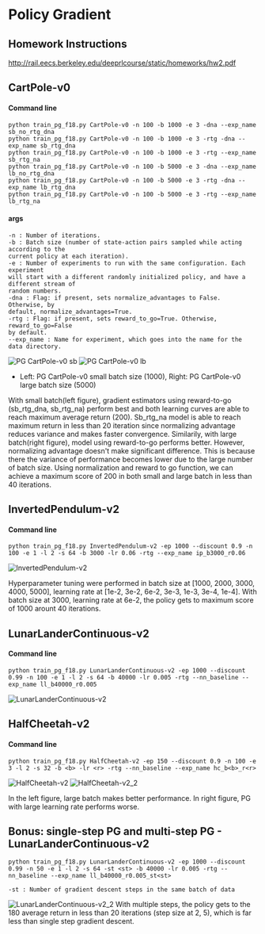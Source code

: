 # Policy Gradient
## Homework Instructions
http://rail.eecs.berkeley.edu/deeprlcourse/static/homeworks/hw2.pdf

## CartPole-v0
#### Command line
```
python train_pg_f18.py CartPole-v0 -n 100 -b 1000 -e 3 -dna --exp_name sb_no_rtg_dna
python train_pg_f18.py CartPole-v0 -n 100 -b 1000 -e 3 -rtg -dna --exp_name sb_rtg_dna
python train_pg_f18.py CartPole-v0 -n 100 -b 1000 -e 3 -rtg --exp_name sb_rtg_na
python train_pg_f18.py CartPole-v0 -n 100 -b 5000 -e 3 -dna --exp_name lb_no_rtg_dna
python train_pg_f18.py CartPole-v0 -n 100 -b 5000 -e 3 -rtg -dna --exp_name lb_rtg_dna
python train_pg_f18.py CartPole-v0 -n 100 -b 5000 -e 3 -rtg --exp_name lb_rtg_na
```
#### args
```
-n : Number of iterations.
-b : Batch size (number of state-action pairs sampled while acting according to the
current policy at each iteration).
-e : Number of experiments to run with the same configuration. Each experiment
will start with a different randomly initialized policy, and have a different stream of
random numbers.
-dna : Flag: if present, sets normalize_advantages to False. Otherwise, by
default, normalize_advantages=True.
-rtg : Flag: if present, sets reward_to_go=True. Otherwise, reward_to_go=False
by default.
--exp_name : Name for experiment, which goes into the name for the data directory.
```
![PG CartPole-v0 sb](figure/average_return.png)
![PG CartPole-v0 lb](figure/lb_avg_return.png)


- Left: PG CartPole-v0 small batch size (1000), Right: PG CartPole-v0 large batch size (5000)

With small batch(left figure), gradient estimators using reward-to-go (sb_rtg_dna, sb_rtg_na) perform best and both learning curves are able to reach maximum average return (200). Sb_rtg_na model is able to reach maximum return in less than 20 iteration since normalizing advantage reduces variance and makes faster convergence. Similarily, with large batch(right figure), model using reward-to-go performs better. However, normalizing advantage doesn't make significant difference. This is because there the variance of performance becomes lower due to the large number of batch size. Using normalization and reward to go function, we can achieve a maximum score of 200 in both small and large batch in less than 40 iterations.


## InvertedPendulum-v2
#### Command line
```
python train_pg_f18.py InvertedPendulum-v2 -ep 1000 --discount 0.9 -n 100 -e 1 -l 2 -s 64 -b 3000 -lr 0.06 -rtg --exp_name ip_b3000_r0.06 

```
![InvertedPendulum-v2](figure/ip_maximum.png)

Hyperparameter tuning were performed in batch size at [1000, 2000, 3000, 4000, 5000], learning rate at [1e-2, 3e-2, 6e-2, 3e-3, 1e-3, 3e-4, 1e-4].
With batch size at 3000, learning rate at 6e-2, the policy gets to maximum score of 1000 arount 40 iterations.


## LunarLanderContinuous-v2
#### Command line
```
python train_pg_f18.py LunarLanderContinuous-v2 -ep 1000 --discount 0.99 -n 100 -e 1 -l 2 -s 64 -b 40000 -lr 0.005 -rtg --nn_baseline --exp_name ll_b40000_r0.005
```
![LunarLanderContinuous-v2](figure/lunar_avg.png)


## HalfCheetah-v2
#### Command line
```
python train_pg_f18.py HalfCheetah-v2 -ep 150 --discount 0.9 -n 100 -e 3 -l 2 -s 32 -b <b> -lr <r> -rtg --nn_baseline --exp_name hc_b<b>_r<r>
```
![HalfCheetah-v2](figure/hc_1.png)
![HalfCheetah-v2_2](figure/hc_2.png)

In the left figure, large batch makes better performance. In right figure, PG with large learning rate performs worse.


## Bonus: single-step PG and multi-step PG - LunarLanderContinuous-v2
```
python train_pg_f18.py LunarLanderContinuous-v2 -ep 1000 --discount 0.99 -n 50 -e 1 -l 2 -s 64 -st <st> -b 40000 -lr 0.005 -rtg --nn_baseline --exp_name ll_b40000_r0.005_st<st>

-st : Number of gradient descent steps in the same batch of data
```
![LunarLanderContinuous-v2_2](figure/multi_step.png)
With multiple steps, the policy gets to the 180 average return in less than 20 iterations (step size at 2, 5), which is far less than single step gradient descent.



